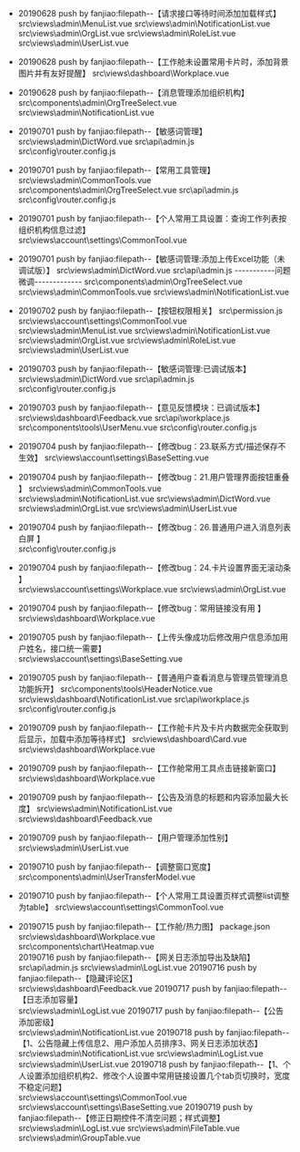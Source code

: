 - 20190628 push by fanjiao:filepath--【请求接口等待时间添加加载样式】
                            src\views\admin\MenuList.vue
                            src\views\admin\NotificationList.vue
                            src\views\admin\OrgList.vue
                            src\views\admin\RoleList.vue
                            src\views\admin\UserList.vue
- 20190628 push by fanjiao:filepath--【工作舱未设置常用卡片时，添加背景图片并有友好提醒】
                            src\views\dashboard\Workplace.vue        
- 20190628 push by fanjiao:filepath--【消息管理添加组织机构】
                            src\components\admin\OrgTreeSelect.vue
                            src\views\admin\NotificationList.vue                     
- 20190701 push by fanjiao:filepath--【敏感词管理】
                            src\views\admin\DictWord.vue
                            src\api\admin.js
                            src\config\router.config.js
- 20190701 push by fanjiao:filepath--【常用工具管理】
                            src\views\admin\CommonTools.vue
                            src\components\admin\OrgTreeSelect.vue
                            src\api\admin.js
                            src\config\router.config.js
- 20190701 push by fanjiao:filepath--【个人常用工具设置：查询工作列表按组织机构信息过滤】                           
                            src\views\account\settings\CommonTool.vue
- 20190701 push by fanjiao:filepath--【敏感词管理:添加上传Excel功能（未调试版）】
                            src\views\admin\DictWord.vue
                            src\api\admin.js
                            -----------问题微调-------------
                            src\components\admin\OrgTreeSelect.vue
                            src\views\admin\CommonTools.vue
                            src\views\admin\NotificationList.vue
- 20190702 push by fanjiao:filepath--【按钮权限相关】
                            src\permission.js
                            src\views\account\settings\CommonTool.vue
                            src\views\admin\MenuList.vue
                            src\views\admin\NotificationList.vue
                            src\views\admin\OrgList.vue
                            src\views\admin\RoleList.vue
                            src\views\admin\UserList.vue
- 20190703 push by fanjiao:filepath--【敏感词管理:已调试版本】
                            src\views\admin\DictWord.vue
                            src\api\admin.js
                            src\config\router.config.js
- 20190703 push by fanjiao:filepath--【意见反馈模块：已调试版本】
                            src\views\dashboard\Feedback.vue
                            src\api\workplace.js
                            src\components\tools\UserMenu.vue
                            src\config\router.config.js
- 20190704 push by fanjiao:filepath--【修改bug：23.联系方式/描述保存不生效】
                            src\views\account\settings\BaseSetting.vue
- 20190704 push by fanjiao:filepath--【修改bug：21.用户管理界面按钮重叠 】
                            src\views\admin\CommonTools.vue
                            src\views\admin\NotificationList.vue
                            src\views\admin\DictWord.vue
                            src\views\admin\OrgList.vue
                            src\views\admin\UserList.vue
- 20190704 push by fanjiao:filepath--【修改bug：26.普通用户进入消息列表白屏 】                            
                            src\config\router.config.js
- 20190704 push by fanjiao:filepath--【修改bug：24.卡片设置界面无滚动条 】  
                            src\views\account\settings\Workplace.vue
                            src\views\admin\OrgList.vue
- 20190704 push by fanjiao:filepath--【修改bug：常用链接没有用 】                              
                            src\views\dashboard\Workplace.vue
- 20190705 push by fanjiao:filepath--【上传头像成功后修改用户信息添加用户姓名，接口统一需要】                              
                            src\views\account\settings\BaseSetting.vue
- 20190705 push by fanjiao:filepath--【普通用户查看消息与管理员管理消息功能拆开】
                            src\components\tools\HeaderNotice.vue
                            src\views\dashboard\NotificationList.vue
                            src\api\workplace.js
                            src\config\router.config.js

- 20190709 push by fanjiao:filepath--【工作舱卡片及卡片内数据完全获取到后显示，加载中添加等待样式】
                            src\views\dashboard\Card.vue
                            src\views\dashboard\Workplace.vue
- 20190709 push by fanjiao:filepath--【工作舱常用工具点击链接新窗口】
                            src\views\dashboard\Workplace.vue
- 20190709 push by fanjiao:filepath--【公告及消息的标题和内容添加最大长度】
                            src\views\admin\NotificationList.vue
                            src\views\dashboard\Feedback.vue         
- 20190709 push by fanjiao:filepath--【用户管理添加性别】
                            src\views\admin\UserList.vue
- 20190710 push by fanjiao:filepath--【调整窗口宽度】
                            src\components\admin\UserTransferModel.vue
- 20190710 push by fanjiao:filepath--【个人常用工具设置页样式调整list调整为table】
                            src\views\account\settings\CommonTool.vue
- 20190715 push by fanjiao:filepath--【工作舱/热力图】
                            package.json
                            src\views\dashboard\Workplace.vue
                            src\components\chart\Heatmap.vue   
 20190716 push by fanjiao:filepath--【网关日志添加导出及缺陷】                                         
                            src\api\admin.js
                            src\views\admin\LogList.vue
 20190716 push by fanjiao:filepath--【隐藏评论区】                                         
                            src\views\dashboard\Feedback.vue
 20190717 push by fanjiao:filepath--【日志添加容量】                                         
                            src\views\admin\LogList.vue
 20190717 push by fanjiao:filepath--【公告添加密级】                                         
                            src\views\admin\NotificationList.vue
 20190718 push by fanjiao:filepath--【1、公告隐藏上传信息2、用户添加人员排序3、网关日志添加状态】                                         
                            src\views\admin\NotificationList.vue
                            src\views\admin\LogList.vue
                            src\views\admin\UserList.vue
 20190718 push by fanjiao:filepath--【1、个人设置添加组织机构2、修改个人设置中常用链接设置几个tab页切换时，宽度不稳定问题】                                         
                            src\views\account\settings\CommonTool.vue
                            src\views\account\settings\BaseSetting.vue
 20190719 push by fanjiao:filepath--【修正日期控件不清空问题；样式调整】                                         
                            src\views\admin\LogList.vue
                            src\views\admin\FileTable.vue
                            src\views\admin\GroupTable.vue
